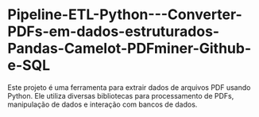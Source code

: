 # Pipeline-ETL-Python---Converter-PDFs-em-dados-estruturados-Pandas-Camelot-PDFminer-Github-e-SQL
Este projeto é uma ferramenta para extrair dados de arquivos PDF usando Python. Ele utiliza diversas bibliotecas para processamento de PDFs, manipulação de dados e interação com bancos de dados.
